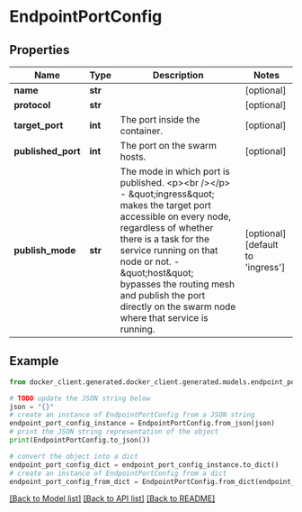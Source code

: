 # EndpointPortConfig


## Properties

Name | Type | Description | Notes
------------ | ------------- | ------------- | -------------
**name** | **str** |  | [optional] 
**protocol** | **str** |  | [optional] 
**target_port** | **int** | The port inside the container. | [optional] 
**published_port** | **int** | The port on the swarm hosts. | [optional] 
**publish_mode** | **str** | The mode in which port is published.  &lt;p&gt;&lt;br /&gt;&lt;/p&gt;  - \&quot;ingress\&quot; makes the target port accessible on every node,   regardless of whether there is a task for the service running on   that node or not. - \&quot;host\&quot; bypasses the routing mesh and publish the port directly on   the swarm node where that service is running.  | [optional] [default to 'ingress']

## Example

```python
from docker_client.generated.docker_client.generated.models.endpoint_port_config import EndpointPortConfig

# TODO update the JSON string below
json = "{}"
# create an instance of EndpointPortConfig from a JSON string
endpoint_port_config_instance = EndpointPortConfig.from_json(json)
# print the JSON string representation of the object
print(EndpointPortConfig.to_json())

# convert the object into a dict
endpoint_port_config_dict = endpoint_port_config_instance.to_dict()
# create an instance of EndpointPortConfig from a dict
endpoint_port_config_from_dict = EndpointPortConfig.from_dict(endpoint_port_config_dict)
```
[[Back to Model list]](../README.md#documentation-for-models) [[Back to API list]](../README.md#documentation-for-api-endpoints) [[Back to README]](../README.md)


